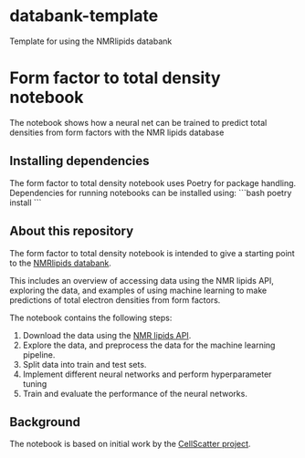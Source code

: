 # databank-template
Template for using the NMRlipids databank

# Form factor to total density notebook 
The notebook shows how a neural net can be trained to predict total densities from form factors with the NMR lipids database

## Installing dependencies
The form factor to total density notebook uses Poetry for package handling. Dependencies for running notebooks can be installed using:
\```bash
poetry install
\```

## About this repository
The form factor to total density notebook is intended to give a starting point to the [NMRlipids databank](https://nmrlipids.github.io).

This includes an overview of accessing data using the NMR lipids API, exploring the data, and examples of using machine learning to make predictions of total electron densities from form factors. 

The notebook contains the following steps:
1) Download the data using the [NMR lipids API](https://nmrlipids.github.io/databankLibrary.html).  
2) Explore the data, and preprocess the data for the machine learning pipeline.  
3) Split data into train and test sets.
4) Implement different neural networks and perform hyperparameter tuning
5) Train and evaluate the performance of the neural networks. 

## Background 
The notebook is based on initial work by the [CellScatter project](https://github.com/K123AsJ0k1/CellScatter/tree/main). 
